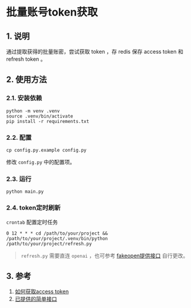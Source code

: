 # 批量账号token获取

## 1. 说明

通过提取获得的批量账密，尝试获取 token ，存 redis 保存 access token 和 refresh token 。

## 2. 使用方法

### 2.1. 安装依赖

```shell
python -m venv .venv
source .venv/bin/activate
pip install -r requirements.txt
```

### 2.2. 配置

```shell
cp config.py.example config.py
```

修改 `config.py` 中的配置项。

### 2.3. 运行

```shell
python main.py
```

### 2.4. token定时刷新

`crontab` 配置定时任务
    
```shell
0 12 * * * cd /path/to/your/project && /path/to/your/project/.venv/bin/python /path/to/your/project/refresh.py
```

> `refresh.py` 需要直连 `openai` ，也可参考 [fakeopen提供接口](https://github.com/zhile-io/pandora/blob/master/doc/fakeopen.md#3-authrefresh) 自行更改。

## 3. 参考

1. [如何获取access token](https://zhile.io/2023/05/19/how-to-get-chatgpt-access-token-via-pkce.html)
2. [已提供的简单接口](https://github.com/zhile-io/pandora/blob/master/doc/fakeopen.md#2-authlogin)